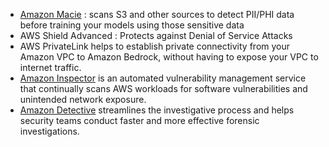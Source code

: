 * <u>Amazon Macie</u> : scans S3 and other sources to detect PII/PHI data before training your models using those sensitive data
* AWS Shield Advanced : Protects against Denial of Service Attacks
* AWS PrivateLink helps to establish private connectivity from your Amazon VPC to Amazon Bedrock, without having to expose your VPC to internet traffic.
* [Amazon Inspector](https://aws.amazon.com/inspector/) is an automated vulnerability management service that continually scans AWS workloads for software vulnerabilities and unintended network exposure.
* [Amazon Detective](https://aws.amazon.com/detective/) streamlines the investigative process and helps security teams conduct faster and more effective forensic investigations.
